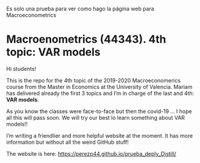 

<!-- README.md is generated from README.Rmd. Please edit that file -->

<!-- badges: start -->

<!-- badges: end -->

Es solo una prueba para ver como hago la página web para Macroeconometrics


# Macroenometrics (44343). 4th topic: VAR models

Hi students\!

This is the repo for the 4th topic of the 2019-2020 Macroeconomerics
course from the Master in Economics at the University of Valencia.
Mariam has delivered already the first 3 topics and I’m in charge of the
last and 4th: **VAR models**.

As you know the classes were face-to-face but then the covid-19 … I hope
all this will pass soon. We will try our best lo learn something about
VAR models\!\!

I’m writing a friendlier and more helpful website at the moment. It has
more information but without all the weird GitHub stuff\!

The website is here: <https://perezp44.github.io/prueba_deply_Distill/>
